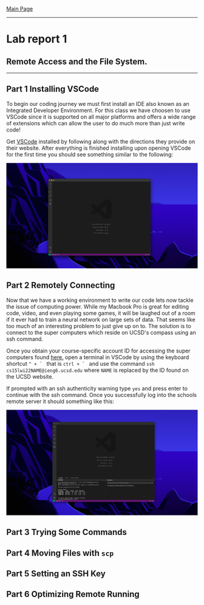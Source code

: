 [Main Page](https://empire-penguin.github.io/empire-penguin/)

***

Lab report 1
============

Remote Access and the File System.
------------------------------------

***

Part 1 Installing VSCode
------------------------

To begin our coding journey we must first install an IDE also known as an Integrated Developer Environment. For this class we have choosen to use VSCode since it is supported on all major platforms and offers a wide range of extensions which can allow the user to do much more than just write code!

Get [VSCode](https://code.visualstudio.com/) installed by following along with the directions they provide on their website. After everything is finished installing upon opening VSCode for the first time you should see something similar to the following:

![VSCode](./images/VSCode.png)

Part 2 Remotely Connecting
--------------------------

Now that we have a working environment to write our code lets now tackle the issue of computing power. While my Macbook Pro is great for editing code, video, and even playing some games, it will be laughed out of a room if it ever had to train a neural network on large sets of data. That seems like too much of an interesting problem to just give up on to. The solution is to connect to the super computers which reside on UCSD's compass using an ssh command. 

Once you obtain your course-specific account ID for accessing the super computers found [here.](https://sdacs.ucsd.edu/~icc/index.php) open a terminal in VSCode by using the keyboard shortcut ``^ + ` `` that is ``ctrl + ` `` and use the command `ssh cs15lwi22NAME@ieng6.ucsd.edu` where `NAME` is replaced by the ID found on the UCSD website.

If prompted with an ssh authenticity warning type `yes` and press enter to continue with the ssh command. Once you successfully log into the schools remote server it should something like this:

![VSCode](./images/ssh.png)

Part 3 Trying Some Commands
------------------------------


Part 4 Moving Files with `scp`
---------------------------------


Part 5 Setting an SSH Key
----------------------------


Part 6 Optimizing Remote Running
-----------------------------------